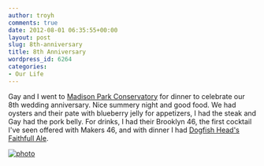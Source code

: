 ```yaml
---
author: troyh
comments: true
date: 2012-08-01 06:35:55+00:00
layout: post
slug: 8th-anniversary
title: 8th Anniversary
wordpress_id: 6264
categories:
- Our Life
---
```


Gay and I went to [Madison Park Conservatory](http://madisonparkconservatory.com/) for dinner to celebrate our 8th wedding anniversary. Nice summery night and good food. We had oysters and their pate with blueberry jelly for appetizers, I had the steak and Gay had the pork belly. For drinks, I had their Brooklyn 46, the first cocktail I've seen offered with Makers 46, and with dinner I had [Dogfish Head's Faithfull Ale](http://www.dogfish.com/brews-spirits/the-brews/occasional-rarities/faithfull-ale.htm).

[![photo](http://farm9.staticflickr.com/8423/7711173428_21503aeaf9.jpg)](http://www.flickr.com/photos/troyh/7711173428/)
